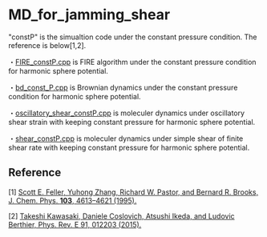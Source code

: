 # MD_for_jamming_shear

"constP" is the simualtion code under the constant pressure condition. The reference is below[1,2].

・[FIRE_constP.cpp](https://github.com/HidemasaBessho/MD_for_jamming_shear/blob/main/constP/FIRE_constP.cpp) is FIRE algorithm under the constant pressure condition for harmonic sphere potential.

・[bd_const_P.cpp](https://github.com/HidemasaBessho/MD_for_jamming_shear/blob/main/constP/bd_const_P.cpp) is Brownian dynamics under the constant pressure condition for harmonic sphere potential.

・[oscillatory_shear_constP.cpp](https://github.com/HidemasaBessho/MD_for_jamming_shear/blob/main/constP/oscillatory_shear_constP.cpp) is moleculer dynamics under oscillatory shear strain with keeping constant pressure for harmonic sphere potential.

・[shear_constP.cpp](https://github.com/HidemasaBessho/MD_for_jamming_shear/blob/main/constP/shear_constP.cpp) is moleculer dynamics under simple shear of finite shear rate with keeping constant pressure for harmonic sphere potential.

## Reference
[1] [Scott E. Feller, Yuhong Zhang, Richard W. Pastor, and Bernard R. Brooks, J. Chem. Phys. **103**, 4613–4621 (1995).](https://pubs.aip.org/aip/jcp/article/103/11/4613/180005/Constant-pressure-molecular-dynamics-simulation)

[2] [Takeshi Kawasaki, Daniele Coslovich, Atsushi Ikeda, and Ludovic Berthier, Phys. Rev. E 91, 012203 (2015).](https://journals.aps.org/pre/abstract/10.1103/PhysRevE.91.012203)
